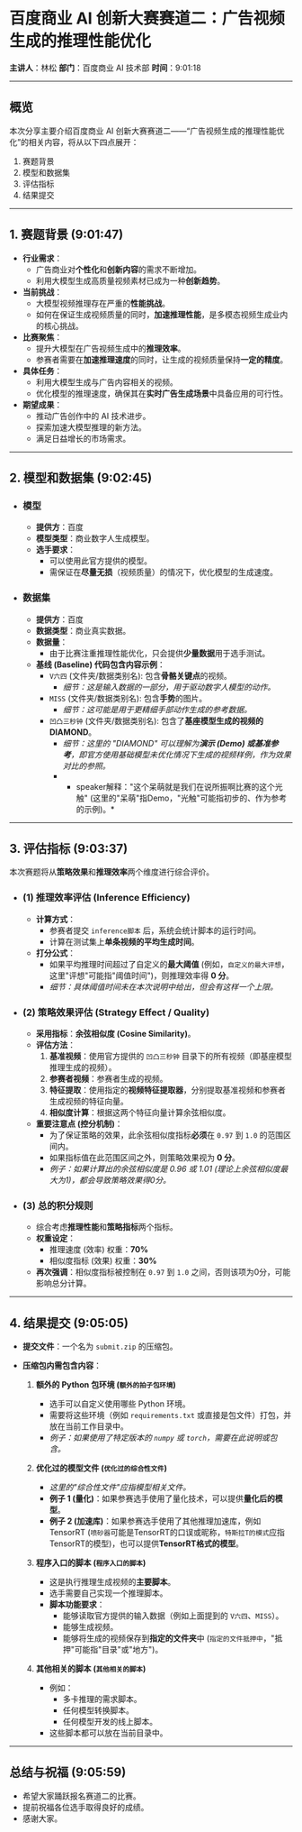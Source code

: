 # 百度商业 AI 创新大赛赛道二：广告视频生成的推理性能优化

**主讲人**：林松
**部门**：百度商业 AI 技术部
**时间**：9:01:18

---

## 概览

本次分享主要介绍百度商业 AI 创新大赛赛道二——“广告视频生成的推理性能优化”的相关内容，将从以下四点展开：

1.  赛题背景
2.  模型和数据集
3.  评估指标
4.  结果提交

---

## 1. 赛题背景 (9:01:47)

* **行业需求**：
    * 广告商业对**个性化**和**创新内容**的需求不断增加。
    * 利用大模型生成高质量视频素材已成为一种**创新趋势**。
* **当前挑战**：
    * 大模型视频推理存在严重的**性能挑战**。
    * 如何在保证生成视频质量的同时，**加速推理性能**，是多模态视频生成业内的核心挑战。
* **比赛聚焦**：
    * 提升大模型在广告视频生成中的**推理效率**。
    * 参赛者需要在**加速推理速度**的同时，让生成的视频质量保持**一定的精度**。
* **具体任务**：
    * 利用大模型生成与广告内容相关的视频。
    * 优化模型的推理速度，确保其在**实时广告生成场景**中具备应用的可行性。
* **期望成果**：
    * 推动广告创作中的 AI 技术进步。
    * 探索加速大模型推理的新方法。
    * 满足日益增长的市场需求。

---

## 2. 模型和数据集 (9:02:45)

* ### 模型
    * **提供方**：百度
    * **模型类型**：商业数字人生成模型。
    * **选手要求**：
        * 可以使用此官方提供的模型。
        * 需保证在**尽量无损**（视频质量）的情况下，优化模型的生成速度。

* ### 数据集
    * **提供方**：百度
    * **数据类型**：商业真实数据。
    * **数据量**：
        * 由于比赛注重推理性能优化，只会提供**少量数据**用于选手测试。
    * **基线 (Baseline) 代码包含内容示例**：
        * `V六四` (文件夹/数据类别名): 包含**骨骼关键点**的视频。
            * *细节：这是输入数据的一部分，用于驱动数字人模型的动作。*
        * `MISS` (文件夹/数据类别名): 包含**手势**的图片。
            * *细节：这可能是用于更精细手部动作生成的参考数据。*
        * `凹凸三秒钟` (文件夹/数据类别名): 包含了**基座模型生成的视频的 DIAMOND**。
            * *细节：这里的 "DIAMOND" 可以理解为**演示 (Demo) 或基准参考**，即官方使用基础模型未优化情况下生成的视频样例，作为效果对比的参照。*
            * * speaker解释："这个呆萌就是我们在说所振啊比赛的这个光触" (这里的"呆萌"指Demo，"光触"可能指初步的、作为参考的示例)。*

---

## 3. 评估指标 (9:03:37)

本次赛题将从**策略效果**和**推理效率**两个维度进行综合评价。

* ### (1) 推理效率评估 (Inference Efficiency)
    * **计算方式**：
        * 参赛者提交 `inference脚本` 后，系统会统计脚本的运行时间。
        * 计算在测试集上**单条视频的平均生成时间**。
    * **打分公式**：
        * 如果平均推理时间超过了自定义的**最大阈值** (例如，`自定义的最大评想`，这里"评想"可能指"阈值时间")，则推理效率得 **0 分**。
        * *细节：具体阈值时间未在本次说明中给出，但会有这样一个上限。*

* ### (2) 策略效果评估 (Strategy Effect / Quality)
    * **采用指标**：**余弦相似度 (Cosine Similarity)**。
    * **评估方法**：
        1.  **基准视频**：使用官方提供的 `凹凸三秒钟` 目录下的所有视频（即基座模型推理生成的视频）。
        2.  **参赛者视频**：参赛者生成的视频。
        3.  **特征提取**：使用指定的**视频特征提取器**，分别提取基准视频和参赛者生成视频的特征向量。
        4.  **相似度计算**：根据这两个特征向量计算余弦相似度。
    * **重要注意点 (控分机制)**：
        * 为了保证策略的效果，此余弦相似度指标**必须**在 `0.97` 到 `1.0` 的范围区间内。
        * 如果指标值在此范围区间之外，则策略效果视为 **0 分**。
        * *例子：如果计算出的余弦相似度是 0.96 或 1.01 (理论上余弦相似度最大为1)，都会导致策略效果得0分。*

* ### (3) 总的积分规则
    * 综合考虑**推理性能**和**策略指标**两个指标。
    * **权重设定**：
        * 推理速度 (效率) 权重：**70%**
        * 相似度指标 (效果) 权重：**30%**
    * **再次强调**：相似度指标被控制在 `0.97` 到 `1.0` 之间，否则该项为0分，可能影响总分计算。

---

## 4. 结果提交 (9:05:05)

* **提交文件**：一个名为 `submit.zip` 的压缩包。
* **压缩包内需包含内容**：

    1.  **额外的 Python 包环境 (`额外的拍子包环境`)**
        * 选手可以自定义使用哪些 Python 环境。
        * 需要将这些环境（例如 `requirements.txt` 或直接是包文件）打包，并放在当前工作目录中。
        * *例子：如果使用了特定版本的 `numpy` 或 `torch`，需要在此说明或包含。*

    2.  **优化过的模型文件 (`优化过的综合性文件`)**
        * *这里的"综合性文件"应指模型相关文件。*
        * **例子 1 (量化)**：如果参赛选手使用了量化技术，可以提供**量化后的模型**。
        * **例子 2 (加速库)**：如果参赛选手使用了其他推理加速库，例如 TensorRT (`喷砂器`可能是TensorRT的口误或昵称，`特斯拉T的模式`应指TensorRT的模型)，也可以提供**TensorRT格式的模型**。

    3.  **程序入口的脚本 (`程序入口的脚本`)**
        * 这是执行推理生成视频的**主要脚本**。
        * 选手需要自己实现一个推理脚本。
        * **脚本功能要求**：
            * 能够读取官方提供的输入数据（例如上面提到的 `V六四`、`MISS`）。
            * 能够生成视频。
            * 能够将生成的视频保存到**指定的文件夹**中 (`指定的文件抵押中`，"抵押"可能指"目录"或"地方")。

    4.  **其他相关的脚本 (`其他相关的脚本`)**
        * 例如：
            * 多卡推理的需求脚本。
            * 任何模型转换脚本。
            * 任何模型开发的线上脚本。
        * 这些脚本都可以放在当前目录中。

---

## 总结与祝福 (9:05:59)

* 希望大家踊跃报名赛道二的比赛。
* 提前祝福各位选手取得良好的成绩。
* 感谢大家。
